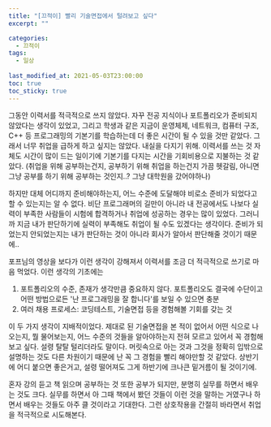 ```yaml
---
title: "[끄적이] 빨리 기술면접에서 털려보고 싶다"
excerpt: ""

categories:
  - 끄적이
tags:
  - 일상
 
last_modified_at: 2021-05-03T23:00:00
toc: true
toc_sticky: true
---
```



그동안 이력서를 적극적으로 쓰지 않았다. 자꾸 전공 지식이나 포트폴리오가 준비되지 않았다는 생각이 있었고, 그리고 학생과 같은 지금이 운영체제, 네트워크, 컴퓨터 구조, C++ 등 프로그래밍의 기본기를 학습하는데 더 좋은 시간이 될 수 있을 것만 같았다. 그래서 너무 취업을 급하게 하고 싶지는 않았다. 내실을 다지기 위해. 이력서를 쓰는 것 자체도 시간이 많이 드는 일이기에 기본기를 다지는 시간을 기회비용으로 지불하는 것 같았다. (취업을 위해 공부하는건지, 공부하기 위해 취업을 하는건지 가끔 헷갈림, 아니면 그냥 공부를 하기 위해 공부하는 것인지..? 그냥 대학원을 갔어야하나)

하지만 대체 어디까지 준비해야하는지, 어느 수준에 도달해야 비로소 준비가 되었다고 할 수 있는지는 알 수 없다. 비단 프로그래머의 길만이 아니라 내 전공에서도 나보다 실력이 부족한 사람들이 시험에 합격하거나 취업에 성공하는 경우는 많이 있었다. 그러니까 지금 내가 판단하기에 실력이 부족해도 취업이 될 수도 있겠다는 생각이다. 준비가 되었는지 안되었는지는 내가 판단하는 것이 아니라 회사가 알아서 판단해줄 것이기 때문에..

포프님의 영상을 보다가 이런 생각이 강해져서 이력서를 조금 더 적극적으로 쓰기로 마음 먹었다.
이런 생각의 기초에는

1. 포트폴리오의 수준, 존재가 생각만큼 중요하지 않다. 포트폴리오도 결국에 수단이고 어떤 방법으로든 '난 프로그래밍을 잘 합니다'를 보일 수 있으면 충분
2. 여러 채용 프로세스: 코딩테스트, 기술면접 등을 경험해볼 기회를 갖는 것



이 두 가지 생각이 지배적이었다. 제대로 된 기술면접을 본 적이 없어서 어떤 식으로 나오는지, 뭘 물어보는지, 어느 수준의 것들을 알아야하는지 전혀 모르고 있어서 꼭 경험해보고 싶다. 설령 탈탈 털리더라도 말이다. 머릿속으로 아는 것과 그것을 정확히 입밖으로 설명하는 것도 다른 차원이기 때문에 난 꼭 그 경험을 빨리 해야만할 것 같았다. 상반기에 어디 붙으면 좋은거고, 설령 떨어져도 그게 하반기에 크나큰 밑거름이 될 것이기에.



혼자 강의 듣고 책 읽으며 공부하는 것 또한 공부가 되지만, 분명히 실무를 하면서 배우는 것도 크다. 실무를 하면서 아 그때 책에서 봤던 것들이 이런 것을 말하는 거였구나 하면서 배우는 것들도 아주 클 것이라고 기대한다. 그런 상호작용을 간절히 바라면서 취업을 적극적으로 시도해본다.

